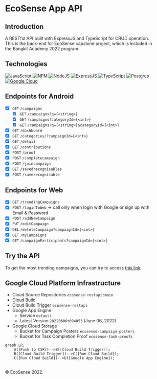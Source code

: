 # EcoSense App API

## Introduction
A RESTful API built with ExpressJS and TypeScript for CRUD operation.\
This is the back-end for EcoSense capstone project, which is included in the Bangkit Academy 2022 program.

## Technologies
[![JavaScript](https://img.shields.io/badge/-JavaScript-black?style=for-the-badge&logo=javascript)](https://github.com/EcoSenseID?tab=repositories&language=javascript)
[![NPM](https://img.shields.io/badge/NPM-%23000000.svg?style=for-the-badge&logo=npm&logoColor=white)](https://github.com/EcoSenseID?tab=repositories)
[![NodeJS](https://img.shields.io/badge/node.js-black?style=for-the-badge&logo=node.js&logoColor=6DA55F)](https://github.com/EcoSenseID?tab=repositories)
[![ExpressJS](https://img.shields.io/badge/express.js-black?style=for-the-badge&logo=express&logoColor=purple)](https://github.com/EcoSenseID?tab=repositories)
[![TypeScript](https://img.shields.io/badge/typescript-black?style=for-the-badge&logo=typescript&logoColor=%23007ACC)](https://github.com/EcoSenseID?tab=repositories&language=typescript)
[![Postgres](https://img.shields.io/badge/postgres-black.svg?style=for-the-badge&logo=postgresql&logoColor=%23316192)](https://github.com/EcoSenseID?tab=repositories)
[![Google Cloud](https://img.shields.io/badge/GoogleCloud-black.svg?style=for-the-badge&logo=google-cloud&logoColor=%234285F4)](https://github.com/EcoSenseID?tab=repositories)

## Endpoints for Android
- [x] `GET` `/campaigns`
  - [x] `GET` `/campaigns?q={<string>}`
  - [x] `GET` `/campaigns?categoryId={<int>}`
  - [x] `GET` `/campaigns?q={<string>}&categoryId={<int>}`
- [x] `GET` `/dashboard`
- [x] `GET` `/categories/?campaignId={<int>}`
- [x] `GET` `/detail`
- [x] `GET` `/contributions`
- [x] `POST` `/proof`
- [x] `POST` `/completecampaign`
- [x] `POST` `/joincampaign`
- [x] `GET` `/savedrecognisables`
- [x] `POST` `/saverecognisable`

## Endpoints for Web
- [x] `GET` `/trendingCampaigns`
- [x] `POST` `/loginToWeb` &#8594; call only when login with Google or sign up with Email & Password
- [x] `POST` `/addNewCampaign`
- [x] `PUT` `/editCampaign`
- [x] `DEL` `/deleteCampaign?campaignId={<int>}`
- [x] `GET` `/myCampaigns`
- [x] `GET` `/campaignParticipants?campaignId={<int>}`

## Try the API
To get the most trending campaigns, you can try to access [this link](https://ecosense-bangkit.uc.r.appspot.com/trendingCampaigns).

## Google Cloud Platform Infrastructure
- Cloud Source Repositories `ecosense-restapi:main`
- Cloud Build
- Cloud Build Trigger `ecosense-restapi`
- Google App Engine 
  - Service `default`
  - Latest Version `20220606t094053` (June 06, 2022)
- Google Cloud Storage 
  - Bucket for Campaign Posters `ecosense-campaign-posters`
  - Bucket for Task Completion Proof `ecosense-task-proofs`

```mermaid
graph LR;
    A([Push to CSR])-->B([Cloud Build Trigger]);
    B([Cloud Build Trigger])-->C([Run Cloud Build]);
    C([Run Cloud Build])-->D([Google App Engine]);
```

## 
&#169; EcoSense 2022.